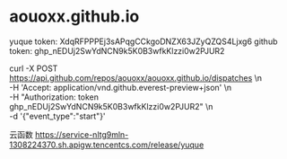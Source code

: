# aouoxx.github.io


yuque token: XdqRFPPPEj3sAPqgCCkgoDNZX63JZyQZQS4Ljxg6
github token: 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


curl -X POST https://api.github.com/repos/aouoxx/aouoxx.github.io/dispatches \\n   
-H 'Accept: application/vnd.github.everest-preview+json' \\n    
-H "Authorization: token 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" \\n   
-d '{"event_type":"start"}'

云函数
https://service-nltg9mln-1308224370.sh.apigw.tencentcs.com/release/yuque


